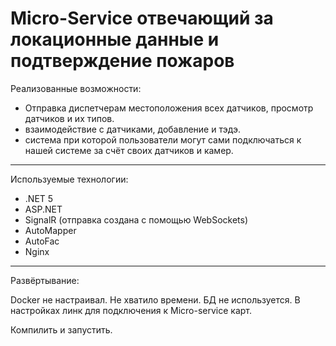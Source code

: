 # Micro-Service отвечающий за локационные данные и подтверждение пожаров

Реализованные возможности:
* Отправка диспетчерам местоположения всех датчиков, просмотр датчиков и их типов.
* взаимодействие с датчиками, добавление и тэдэ.
* система при которой пользователи могут сами подключаться к нашей системе за счёт своих датчиков и камер.

-------

Используемые технологии:
- .NET 5
- ASP.NET
- SignalR (отправка создана с помощью WebSockets)
- AutoMapper
- AutoFac
- Nginx

-------

Развёртывание:


Docker не настраивал. Не хватило времени. БД не используется. В настройках линк для подключения к Micro-service карт.

Компилить и запустить. 
